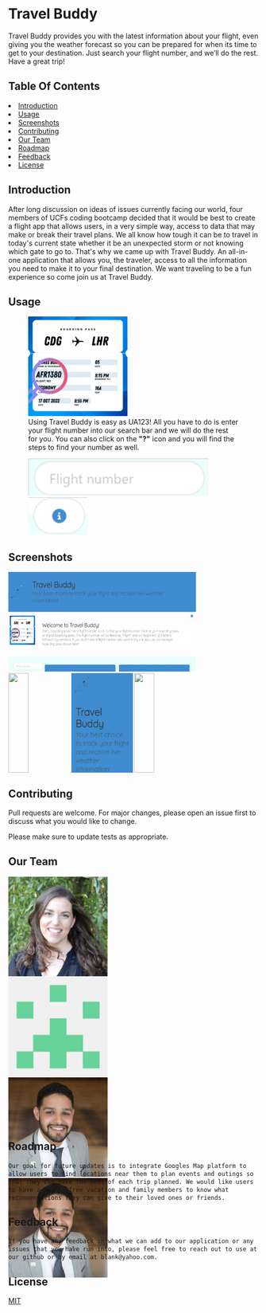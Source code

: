 # Travel Buddy

Travel Buddy provides you with the latest information about your flight, even giving you the weather forecast so you can be prepared for when its time to get to your destination. Just search your flight number, and we’ll do the rest. Have a great trip!

## Table Of Contents

<li><a href="#introduction">Introduction</a></li>
<li><a href="#usage">Usage</a></li>
<li><a href="#contributing">Screenshots</a></li>
<li><a href="#screenshots">Contributing</a></li>
<li><a href="#ourteam">Our Team</a></li>
<li><a href="#roadmap">Roadmap</a></li>
<li><a href="#feedback">Feedback</a></li>
<li><a href="#license">License</a></li>

## Introduction

After long discussion on ideas of issues currently facing our world, four members of UCFs coding bootcamp decided that it would be best to create a flight app that allows users, in a very simple way, access to data that may make or break their travel plans. We all know how tough it can be to travel in today's current state whether it be an unexpected storm or not knowing which gate to go to. That's why we came up with Travel Buddy. An all-in-one application that allows you, the traveler, access to all the information you need to make it to your final destination. We want traveling to be a fun experience so come join us at Travel Buddy.

## Usage

<figure>
<img src="README\assets\boardingpass.png" width="200" height="200" />
<figcaption>Using Travel Buddy is easy as UA123! All you have to do is enter your flight number into our search bar and we will do the rest for you. You can also click on the <strong>"?"</strong> icon and you will find the steps to find your number as well.
</figcaption>
</figure>
<figure>
<img style="height: 75px;" src="README\assets\search.png"/> <img style="height: 75px;" src="README\assets\Document.png"/>
</figure>

## Screenshots

<img src="README\assets\main page.gif" width="75%" height="200" />
<div style="display: flex; flex-wrap: nowrap; justify-content: space-between; width: 75%; height: 200px;" >
<img style="width: 33%; height: 100%;" src="README\assets\chrome-capture-2022-9-18.gif"/>
<img style="width: 33%; height: 100%;" src="README\assets\cc 2.gif"/>
<img style="width: 33%; height: 100%;"src="README\assets\cc 3.gif"/>
</div>

## Contributing

Pull requests are welcome. For major changes, please open an issue first to discuss what you would like to change.

Please make sure to update tests as appropriate.

## Our Team

<div style="display: flex; flex-wrap: wrap; justify-content: space-between; width: 75%; height: 500px; margin-bottom: 20px;" >
<img style="width: 200px; height: 200px;"src="README\assets\110702442.jpeg"/>
<img style="padding: 1px 0px; width: 200px; height: 200px;" src="README\assets\28867713.png"/>
<img style="padding: 1px 0px; width: 200px; height: 200px;" src="README\assets\111654163.jpeg"/>
<img style="padding: 1px 0px; width: 200px; height: 200px;" src="README\assets\111654163.jpeg"/>
</div>

## Roadmap

    Our goal for future updates is to integrate Googles Map platform to allow users to find locations near them to plan events and outings so that they can make the most of each trip planned. We would like users to have a stress free vacation and family members to know what recommendations they can give to their loved ones or friends.

## Feedback

    If you have any feedback on what we can add to our application or any issues that you have run into, please feel free to reach out to use at our github or by email at blank@yahoo.com.

## License

[MIT](https://choosealicense.com/licenses/mit/)
